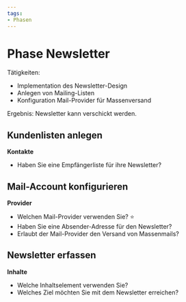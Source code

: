 ```yaml
---
tags:
- Phasen
---
```

# Phase Newsletter

Tätigkeiten:

* Implementation des Newsletter-Design
* Anlegen von Mailing-Listen
* Konfiguration Mail-Provider für Massenversand

Ergebnis: Newsletter kann verschickt werden.

## Kundenlisten anlegen

**Kontakte**

* Haben Sie eine Empfängerliste für ihre Newsletter?

## Mail-Account konfigurieren

**Provider**

* Welchen Mail-Provider verwenden Sie? ⭐
* Haben Sie eine Absender-Adresse für den Newsletter?
* Erlaubt der Mail-Provider den Versand von Massenmails?

## Newsletter erfassen

**Inhalte**

* Welche Inhaltselement verwenden Sie?
* Welches Ziel möchten Sie mit dem Newsletter erreichen?